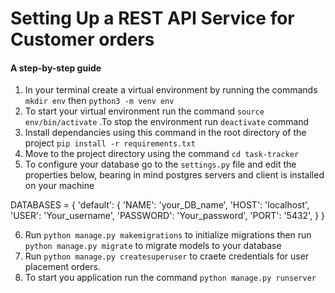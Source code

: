 # Setting Up a REST API Service for Customer orders
#### A step-by-step guide
1. In your terminal create a virtual environment by running the commands `mkdir env` then `python3 -m venv env`
2. To start your virtual environment run the command `source env/bin/activate` .To stop the environment run `deactivate` command
3. Install dependancies using this command in the root directory of the project `pip install -r requirements.txt`
4. Move to the project directory using the command `cd task-tracker`
5. To configure your database go to the `settings.py` file and edit the properties below, bearing in mind postgres servers and client is installed on your machine 

DATABASES = {
    'default': {
        'NAME': 'your_DB_name',
        'HOST': 'localhost',
        'USER': 'Your_username',
        'PASSWORD': 'Your_password',
        'PORT': '5432',
    }
}

6. Run `python manage.py makemigrations` to initialize migrations then run `python manage.py migrate` to migrate models to your database
7. Run `python manage.py createsuperuser` to craete credentials for user placement orders.
8. To start you application run the command `python manage.py runserver`